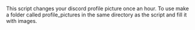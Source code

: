 This script changes your discord profile picture once an hour.
To use make a folder called profile_pictures in the same directory as the script and fill it with images.
